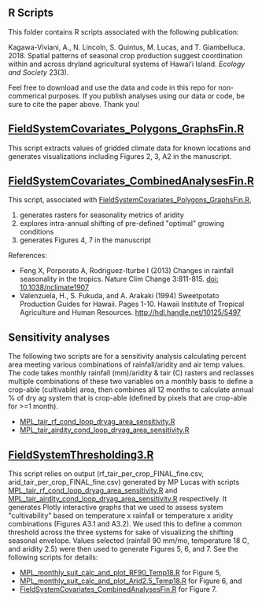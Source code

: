 ## R Scripts

This folder contains R scripts associated with the following publication: 

Kagawa-Viviani, A., N. Lincoln, S. Quintus, M. Lucas, and T. Giambelluca. 2018. Spatial patterns of seasonal crop production suggest coordination within and across dryland agricultural systems of Hawaiʻi Island. _Ecology and Society_ 23(3).

Feel free to download and use the data and code in this repo for non-commerical purposes. If you publish analyses using our data or code, be sure to cite the paper above. Thank you!

## [FieldSystemCovariates_Polygons_GraphsFin.R](https://github.com/akkagawa/DrylandAg/blob/master/Scripts/FieldSystemCovariates_Polygons_GraphsFin.R)
This script extracts values of gridded climate data for known locations and generates visualizations including Figures 2, 3, A2 in the manuscript.

## [FieldSystemCovariates_CombinedAnalysesFin.R](https://github.com/akkagawa/DrylandAg/blob/master/Scripts/FieldSystemCovariates_CombinedAnalysesFin.R)
This script, associated with [FieldSystemCovariates_Polygons_GraphsFin.R](https://github.com/akkagawa/DrylandAg/blob/master/Scripts/FieldSystemCovariates_Polygons_GraphsFin.R), 
1) generates rasters for seasonality metrics of aridity
2) explores intra-annual shifting of pre-defined "optimal" growing conditions
3) generates Figures 4, 7 in the manuscript

References: 
* Feng X, Porporato A, Rodriguez-Iturbe I (2013) Changes in rainfall seasonality in the tropics. Nature Clim Change 3:811-815. [doi: 10.1038/nclimate1907](https://www.nature.com/articles/nclimate1907)  
* Valenzuela, H., S. Fukuda, and A. Arakaki (1994) Sweetpotato Production Guides for Hawaii. Pages 1-10. Hawaii Institute of Tropical Agriculture and Human Resources. http://hdl.handle.net/10125/5497  

## Sensitivity analyses
The following two scripts are for a sensitivity analysis calculating percent area meeting various combinations of rainfall/aridity and air temp values. The code takes monthly rainfall (mm)/aridity & tair (C) rasters and reclasses multiple combinations of these two variables on a monthly basis to define a crop-able (cultivable) area, then combines all 12 months to calculate annual % of dry ag system that is crop-able (defined by pixels that are crop-able for >=1 month).
* [MPL_tair_rf_cond_loop_dryag_area_sensitivity.R](https://github.com/akkagawa/DrylandAg/blob/master/Scripts/MPL_tair_rf_cond_loop_dryag_area_sensitivity.R)
* [MPL_tair_airdity_cond_loop_dryag_area_sensitivity.R](https://github.com/akkagawa/DrylandAg/blob/master/Scripts/MPL_tair_airdity_cond_loop_dryag_area_sensitivity.R)
  
## [FieldSystemThresholding3.R](https://github.com/akkagawa/DrylandAg/blob/master/Scripts/FieldSystemThresholding3.R)
This script relies on output (rf_tair_per_crop_FINAL_fine.csv, arid_tair_per_crop_FINAL_fine.csv) generated by MP Lucas with scripts [MPL_tair_rf_cond_loop_dryag_area_sensitivity.R](https://github.com/akkagawa/DrylandAg/blob/master/Scripts/MPL_tair_rf_cond_loop_dryag_area_sensitivity.R) and [MPL_tair_airdity_cond_loop_dryag_area_sensitivity.R](https://github.com/akkagawa/DrylandAg/blob/master/Scripts/MPL_tair_airdity_cond_loop_dryag_area_sensitivity.R) respectively.  It generates Plotly interactive graphs that we used to assess system "cultivability" based on temperature x rainfall or temperature x aridity combinations (Figures A3.1 and A3.2).  We used this to define a common threshold across the three systems for sake of visualizing the shifting seasonal envelope. Values selected (rainfall 90 mm/mo, temperature 18 C, and aridity 2.5) were then used to generate Figures 5, 6, and 7. See the following scripts for details:
* [MPL_monthly_suit_calc_and_plot_RF90_Temp18.R](https://github.com/akkagawa/DrylandAg/blob/master/Scripts/MPL_monthly_suit_calc_and_plot_RF90_Temp18.R) for Figure 5,
* [MPL_monthly_suit_calc_and_plot_Arid2.5_Temp18.R](https://github.com/akkagawa/DrylandAg/blob/master/Scripts/MPL_monthly_suit_calc_and_plot_Arid2.5_Temp18.R) for Figure 6, and
* [FieldSystemCovariates_CombinedAnalysesFin.R](https://github.com/akkagawa/DrylandAg/blob/master/Scripts/FieldSystemCovariates_CombinedAnalysesFin.R) for Figure 7.

